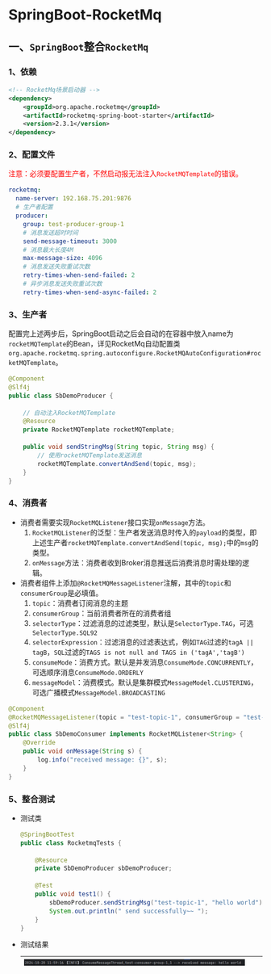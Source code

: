 # SpringBoot-RocketMq



## 一、`SpringBoot`整合`RocketMq`

### 1、依赖

```xml
<!-- RocketMq场景启动器 -->
<dependency>
    <groupId>org.apache.rocketmq</groupId>
    <artifactId>rocketmq-spring-boot-starter</artifactId>
    <version>2.3.1</version>
</dependency>
```



### 2、配置文件

<font color=red>注意：必须要配置生产者，不然启动报无法注入`RocketMQTemplate`的错误。</font>

```yaml
rocketmq:
  name-server: 192.168.75.201:9876
  # 生产者配置
  producer:
    group: test-producer-group-1
    # 消息发送超时时间
    send-message-timeout: 3000
    # 消息最大长度4M
    max-message-size: 4096
    # 消息发送失败重试次数
    retry-times-when-send-failed: 2
    # 异步消息发送失败重试次数
    retry-times-when-send-async-failed: 2
```



### 3、生产者

配置完上述两步后，SpringBoot启动之后会自动的在容器中放入name为`rocketMQTemplate`的Bean，详见RocketMq自动配置类`org.apache.rocketmq.spring.autoconfigure.RocketMQAutoConfiguration#rocketMQTemplate`。

```java
@Component
@Slf4j
public class SbDemoProducer {

    // 自动注入RocketMQTemplate
    @Resource
    private RocketMQTemplate rocketMQTemplate;

    public void sendStringMsg(String topic, String msg) {
        // 使用rocketMQTemplate发送消息
        rocketMQTemplate.convertAndSend(topic, msg);
    }
}
```



### 4、消费者

- 消费者需要实现`RocketMQListener`接口实现`onMessage`方法。
  1. `RocketMQListener`的泛型：生产者发送消息时传入的`payload`的类型，即上述生产者`rocketMQTemplate.convertAndSend(topic, msg);`中的`msg`的类型。
  2. `onMessage`方法：消费者收到Broker消息推送后消费消息时需处理的逻辑。
- 消费者组件上添加`@RocketMQMessageListener`注解，其中的`topic`和`consumerGroup`是必填值。
  1. `topic`：消费者订阅消息的主题
  2. `consumerGroup`：当前消费者所在的消费者组
  3. `selectorType`：过滤消息的过滤类型，默认是`SelectorType.TAG`，可选`SelectorType.SQL92`
  4. `selectorExpression`：过滤消息的过滤表达式，例如`TAG`过滤的`tagA || tagB`，`SQL`过滤的`TAGS is not null and TAGS in ('tagA','tagB')`
  5. `consumeMode`：消费方式。默认是并发消息`ConsumeMode.CONCURRENTLY`，可选顺序消息`ConsumeMode.ORDERLY`
  6. `messageModel`：消费模式。默认是集群模式`MessageModel.CLUSTERING`，可选广播模式`MessageModel.BROADCASTING`



```java
@Component
@RocketMQMessageListener(topic = "test-topic-1", consumerGroup = "test-consumer-group-1")
@Slf4j
public class SbDemoConsumer implements RocketMQListener<String> {
    @Override
    public void onMessage(String s) {
        log.info("received message: {}", s);
    }
}
```



### 5、整合测试

- 测试类

  ```java
  @SpringBootTest
  public class RocketmqTests {
  
      @Resource
      private SbDemoProducer sbDemoProducer;
  
      @Test
      public void test1() {
          sbDemoProducer.sendStringMsg("test-topic-1", "hello world");
          System.out.println(" send successfully~~ ");
      }
  }
  ```

- 测试结果

  | ![image-20241020121443876](./assets/image-20241020121443876.png) |      |      |
  | ------------------------------------------------------------ | ---- | ---- |

